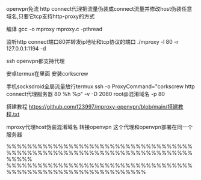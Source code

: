 
openvpn免流
http connect代理把流量伪装成connect流量并修改host伪装任意域名,只要它tcp支持http-proxy的方式

编译
gcc -o mproxy mproxy.c -pthread

监听http connect端口80并转发ip地址和tcp协议的端口
./mproxy -l 80 -r 127.0.0.1:1194 -d

ssh openvpn都支持代理

安卓termux在里面
安装corkscrew 

手机socksdroid全局流量放行termux
ssh -o ProxyCommand="corkscrew http connect代理服务器 80 %h %p" -v -D 2080 root@混淆域名 -p 80



搭建教程
https://github.com/f23997/mproxy-openvpn/blob/main/搭建教程.txt


mproxy代理host伪装混淆域名 转接openvpn
这个代理和openvpn部署在同一个服务器












%%%%%%%%%%%%%%%%%%%%%%%%%%%%%%%%%%%%%%%%%%%%%%%%%%%%%%%%%%%%%%%%%%%%%%%%%%%%%         %%%%%%%%%%%%%%%%%%%%%%%%%%%%%%%%%%%%%%%%%%%%%%%%%%%%%%%%%%%%%%%


